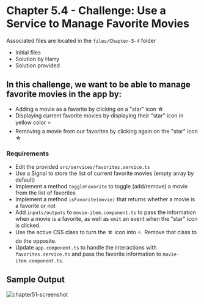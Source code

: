 # Chapter 5.4 - Challenge: Use a Service to Manage Favorite Movies
Associated files are located in the `files/Chapter-5-4` folder
- Initial files
- Solution by Harry
- Solution provided

## In this challenge, we want to be able to manage favorite movies in the app by:
- Adding a movie as a favorite by clicking on a "star" icon ☆
- Displaying current favorite movies by displaying their "star" icon in yellow color ⭐
- Removing a movie from our favorites by clicking again on the "star" icon ☆

### Requirements
- Edit the provided `src/services/favorites.service.ts`
- Use a Signal to store the list of current favorite movies (empty array by default)
- Implement a method `toggleFavorite` to toggle (add/remove) a movie from the list of favorites
- Implement a method `isFavorite(movie)` that returns whether a movie is a favorite or not
- Add `inputs/outputs` to `movie-item.component.ts` to pass the information when a movie is a favorite, as well as `emit` an event when the "star" icon is clicked.
- Use the active CSS class to turn the ☆ icon into ⭐. Remove that class to do the opposite.
- Update `app.component.ts` to handle the interactions with `favorites.service.ts` and pass the favorite information to `movie-item.component.ts`.

## Sample Output
![chapter51-screenshot](https://github.com/user-attachments/assets/c82fcf81-6d78-4a82-a1eb-6cb68917dd92)
